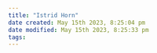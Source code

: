 ```yaml
---
title: "Istrid Horn"
date created: May 15th 2023, 8:25:04 pm
date modified: May 15th 2023, 8:25:33 pm
tags: 
---
```


